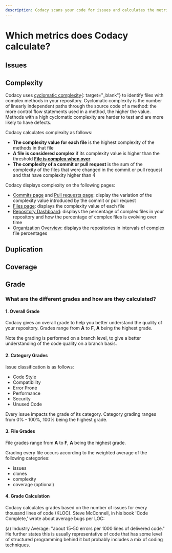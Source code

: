 ```yaml
---
description: Codacy scans your code for issues and calculates the metrics code complexity, duplication, and coverage. Besides this, Codacy also calculates a grade for your repository and files based on all calculated code quality metrics.
---
```


# Which metrics does Codacy calculate?

## Issues

<!--NOTE https://codacy.atlassian.net/browse/CY-2086?focusedCommentId=42198

We compare the number of issues with the industry average. File size and severity of the issues are two relevant concepts here

-   Issue cost - depends on the severity of issue: Error = 10, Warning = 5, Info = 1
    -   Per tool we attribute a severity per issue category - when we don’t have any attribution defined we attribute “Info” level.
-   Per 1000 lines of code, we expect 100 errors, with an cost of 10.
-->

## Complexity

Codacy uses [cyclomatic complexity](https://en.wikipedia.org/wiki/Cyclomatic_complexity){: target="_blank"} to identify files with complex methods in your repository. Cyclomatic complexity is the number of linearly independent paths through the source code of a method: the more control flow statements used in a method, the higher the value. Methods with a high cyclomatic complexity are harder to test and are more likely to have defects.

Codacy calculates complexity as follows:

-   **The complexity value for each file** is the highest complexity of the methods in that file
-   **A file is considered complex** if its complexity value is higher than the threshold [**File is complex when over**](../../repositories-configure/adjusting-quality-settings.md#goals)
-   **The complexity of a commit or pull request** is the sum of the complexity of the files that were changed in the commit or pull request and that have complexity higher than 4

Codacy displays complexity on the following pages:

-   [Commits page](../../repositories/commits.md) and [Pull requests page](../../repositories/pull-requests.md): display the variation of the complexity value introduced by the commit or pull request
-   [Files page](../../repositories/files.md): displays the complexity value of each file
-   [Repository Dashboard](../../repositories/repository-dashboard.md): displays the percentage of complex files in your repository and how the percentage of complex files is evolving over time
-   [Organization Overview](../../organizations/organization-overview.md): displays the repositories in intervals of complex file percentages

## Duplication

<!--NOTE https://codacy.atlassian.net/browse/CY-2086?focusedCommentId=42198

Duplication unit is a block of duplicated code in 2 or more places. We check for duplicated units.

-   On the quality settings the user can define at repository level how many cloned blocks he wants to accept before saying if the file has duplication.
-   At commit level we check the number of clones and the delta of number of clones.
-   At repository level we check the % of files that have duplicated code.
-   At organization level we display the repositories organized per intervals of duplication.

-->

## Coverage

<!--NOTE https://codacy.atlassian.net/browse/CY-2086?focusedCommentId=42198

We display the % of lines of code covered, out of those that can be covered.

-   On the quality settings the user can define what is the coverage threshold acceptable for that repository.
-   At commit level we display he % of lines of code that are indeed covered, and the delta of that percentage.
-   At repository level we display the % of lines of code that are indeed covered.
-   At organization level we display the repositories organized per intervals of coverage.
-->

## Grade

### What are the different grades and how are they calculated?

<!-- TODO
     Improve this information to make it more useful and compact, and move it to a single section at the end of the page "Repository Dashboard". -->

#### 1. Overall Grade

Codacy gives an overall grade to help you better understand the quality of your repository.
Grades range from **A** to **F**, **A** being the highest grade.

Note the grading is performed on a branch level, to give a better understanding of the code quality on a branch basis.

#### 2. Category Grades

Issue classification is as follows:

-   Code Style
-   Compatibility
-   Error Prone
-   Performance
-   Security
-   Unused Code

Every issue impacts the grade of its category. Category grading ranges from 0% - 100%, 100% being the highest grade.

#### 3. File Grades

File grades range from **A** to **F**, **A** being the highest grade.

Grading every file occurs according to the weighted average of the following categories:

-   issues
-   clones
-   complexity
-   coverage (optional)

#### 4. Grade Calculation

Codacy calculates grades based on the number of issues for every thousand lines of code (KLOC). Steve McConnell, in his book 'Code Complete,' wrote about average bugs per LOC:

(a) Industry Average: "about 15–50 errors per 1000 lines of delivered code." He further states this is usually representative of code that has some level of structured programming behind it but probably includes a mix of coding techniques.
